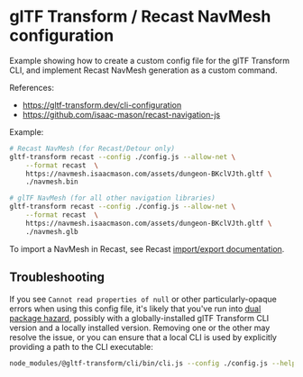 # glTF Transform / Recast NavMesh configuration

Example showing how to create a custom config file for the glTF Transform CLI,
and implement Recast NavMesh generation as a custom command.

References:
- https://gltf-transform.dev/cli-configuration
- https://github.com/isaac-mason/recast-navigation-js

Example:

```bash
# Recast NavMesh (for Recast/Detour only)
gltf-transform recast --config ./config.js --allow-net \
	--format recast  \
	https://navmesh.isaacmason.com/assets/dungeon-BKclVJth.gltf \
	./navmesh.bin

# glTF NavMesh (for all other navigation libraries)
gltf-transform recast --config ./config.js --allow-net \
	--format recast  \
	https://navmesh.isaacmason.com/assets/dungeon-BKclVJth.gltf \
	./navmesh.glb
```

To import a NavMesh in Recast, see Recast [import/export documentation](https://github.com/isaac-mason/recast-navigation-js#importing-and-exporting).

## Troubleshooting

If you see `Cannot read properties of null` or other particularly-opaque errors when
using this config file, it's likely that you've run into [dual package hazard](https://nodejs.org/api/packages.html#dual-package-hazard), possibly with a globally-installed
glTF Transform CLI version and a locally installed version. Removing one or the other may resolve
the issue, or you can ensure that a local CLI is used by explicitly providing a path to the
CLI executable:

```bash
node_modules/@gltf-transform/cli/bin/cli.js --config ./config.js --help
```
